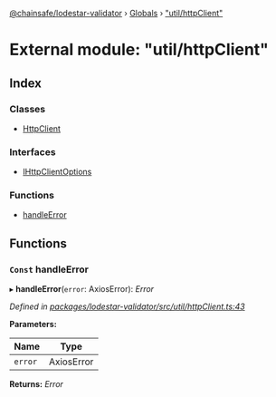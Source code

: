 [@chainsafe/lodestar-validator](../README.md) › [Globals](../globals.md) › ["util/httpClient"](_util_httpclient_.md)

# External module: "util/httpClient"

## Index

### Classes

* [HttpClient](../classes/_util_httpclient_.httpclient.md)

### Interfaces

* [IHttpClientOptions](../interfaces/_util_httpclient_.ihttpclientoptions.md)

### Functions

* [handleError](_util_httpclient_.md#const-handleerror)

## Functions

### `Const` handleError

▸ **handleError**(`error`: AxiosError): *Error*

*Defined in [packages/lodestar-validator/src/util/httpClient.ts:43](https://github.com/ChainSafe/lodestar/blob/3dee40678/packages/lodestar-validator/src/util/httpClient.ts#L43)*

**Parameters:**

Name | Type |
------ | ------ |
`error` | AxiosError |

**Returns:** *Error*

